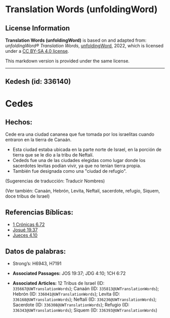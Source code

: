# Translation Words (unfoldingWord)

## License Information

**Translation Words (unfoldingWord)** is based on and adapted from: _unfoldingWord® Translation Words_, [unfoldingWord](https://unfoldingword.org/utw), 2022, which is licensed under a [CC BY-SA 4.0 license](https://creativecommons.org/licenses/by-sa/4.0/legalcode.en).

This markdown version is provided under the same license.



--------------------------------

## Kedesh (id: 336140)

Cedes
=====

Hechos:
-------

Cede era una ciudad cananea que fue tomada por los israelitas cuando entraron en la tierra de Canaán.

* Esta ciudad estaba ubicada en la parte norte de Israel, en la porción de tierra que se le dio a la tribu de Neftalí.
* Cededs fue una de las ciudades elegidas como lugar donde los sacerdotes levitas podían vivir, ya que no tenían tierra propia.
* También fue designada como una "ciudad de refugio".

(Sugerencias de traducción: Traducir Nombres)

(Ver también: Canaán, Hebrón, Levita, Neftalí, sacerdote, refugio, Siquem, doce tribus de Israel)

Referencias Bíblicas:
---------------------

* [1 Crónicas 6\.72](https://ref.ly/1Chr6:72)
* [Josué 19\.37](https://ref.ly/Josh19:37)
* [Jueces 4\.10](https://ref.ly/Judg4:10)

Datos de palabras:
------------------

* Strong’s: H6943, H7191

* **Associated Passages:** JOS 19:37; JDG 4:10; 1CH 6:72
* **Associated Articles:** 12 Tribus de Israel (ID: `335667@UWTranslationWords`); Canaán (ID: `335813@UWTranslationWords`); Hebrón (ID: `336041@UWTranslationWords`); Levita (ID: `336168@UWTranslationWords`); Neftalí (ID: `336236@UWTranslationWords`); Sacerdote (ID: `336308@UWTranslationWords`); Refugio (ID: `336343@UWTranslationWords`); Siquem (ID: `336393@UWTranslationWords`)

